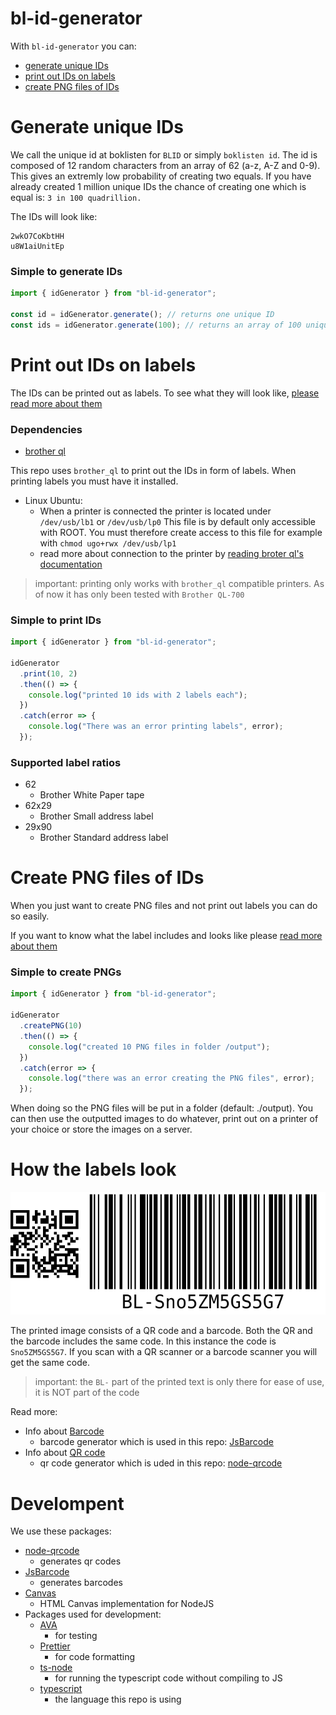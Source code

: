 # bl-id-generator

With `bl-id-generator` you can:

- [generate unique IDs](#generate-unique-ids)
- [print out IDs on labels](#print-out-ids-on-labels)
- [create PNG files of IDs](#create-png-files-of-ids)

# Generate unique IDs

We call the unique id at boklisten for `BLID` or simply `boklisten id`. The id
is composed of 12 random characters from an array of 62 (a-z, A-Z and 0-9).
This gives an extremly low probability of creating two equals. If you have
already created 1 million unique IDs the chance of creating one which is equal
is: `3 in 100 quadrillion.`

The IDs will look like:

```text
2wkO7CoKbtHH
u8W1aiUnitEp
```

### Simple to generate IDs

```typescript
import { idGenerator } from "bl-id-generator";

const id = idGenerator.generate(); // returns one unique ID
const ids = idGenerator.generate(100); // returns an array of 100 unique IDS
```

# Print out IDs on labels

The IDs can be printed out as labels. To see what they will look like, [please read more about them](#how-the-labels-look)

### Dependencies

- [brother ql](https://github.com/pklaus/brother_ql)

This repo uses `brother_ql` to print out the IDs in form of labels. When
printing labels you must have it installed.

- Linux Ubuntu:
  - When a printer is connected the printer is located under `/dev/usb/lb1` or
    `/dev/usb/lp0` This file is by default only accessible with ROOT. You must
    therefore create access to this file for example with `chmod ugo+rwx /dev/usb/lp1`
  - read more about connection to the printer by [reading broter ql's documentation](https://github.com/pklaus/brother_ql#backends)

> important: printing only works with `brother_ql` compatible printers. As of now it has only been tested with `Brother QL-700`

### Simple to print IDs

```typescript
import { idGenerator } from "bl-id-generator";

idGenerator
  .print(10, 2)
  .then(() => {
    console.log("printed 10 ids with 2 labels each");
  })
  .catch(error => {
    console.log("There was an error printing labels", error);
  });
```

### Supported label ratios

- 62
  - Brother White Paper tape
- 62x29
  - Brother Small address label
- 29x90
  - Brother Standard address label

# Create PNG files of IDs

When you just want to create PNG files and not print out labels you can do so easily.

If you want to know what the label includes and looks like please [read more
about them](#how-the-labels-look)

### Simple to create PNGs

```typescript
import { idGenerator } from "bl-id-generator";

idGenerator
  .createPNG(10)
  .then(() => {
    console.log("created 10 PNG files in folder /output");
  })
  .catch(error => {
    console.log("there was an error creating the PNG files", error);
  });
```

When doing so the PNG files will be put in a folder (default: ./output). You
can then use the outputted images to do whatever, print out on a printer of
your choice or store the images on a server.

# How the labels look

![](assets/Sno5ZM5GS5G7.png)

The printed image consists of a QR code and a barcode. Both the QR and the
barcode includes the same code. In this instance the code is `Sno5ZM5GS5G7`.
If you scan with a QR scanner or a barcode scanner you will get the same code.

> important: the `BL-` part of the printed text is only there for ease of use,
> it is NOT part of the code

Read more:

- Info about [Barcode](https://en.wikipedia.org/wiki/Barcode)
  - barcode generator which is used in this repo: [JsBarcode](https://github.com/lindell/JsBarcode)
- Info about [QR code](https://en.wikipedia.org/wiki/QR_code)
  - qr code generator which is uded in this repo: [node-qrcode](https://github.com/soldair/node-qrcode)

# Develompent

We use these packages:

- [node-qrcode](https://github.com/soldair/node-qrcode)
  - generates qr codes
- [JsBarcode](https://github.com/lindell/JsBarcode)
  - generates barcodes
- [Canvas](https://github.com/Automattic/node-canvas)
  - HTML Canvas implementation for NodeJS
- Packages used for development:
  - [AVA](https://github.com/avajs/ava)
    - for testing
  - [Prettier](https://prettier.io/)
    - for code formatting
  - [ts-node](https://github.com/TypeStrong/ts-node)
    - for running the typescript code without compiling to JS
  - [typescript](https://typescriptlang.org)
    - the language this repo is using
